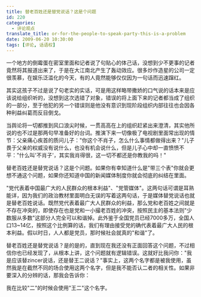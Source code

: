 ```yaml
---
title: 替老百姓还是替党说话？这是个问题
id: 220
categories:
  - 评论观点
translate_title: or-for-the-people-to-speak-party-this-is-a-problem
date: 2009-06-20 10:30:00
tags: [评论, 话语权]
---
```


一个地方的倒霉蛋在密室里面和记者说了句贴心的体己话，没想到少不更事的记者竟然将其报道出来了，于是在大江南北产生了轰动效应。很多炒作造星的公司一定很羡慕，在娱乐泛滥化的今天，有的人竟然能够仅仅因为一句话而迅速蹿红。

其实这孩子不过是说了句老实的实话，可是用这样略带撒娇的口气说的话本来是应该说给组织听的，没想到这次选错了对象，错误的将上面下来的记者都当成了组织的一部分，至于他犯的另一个错误则是他没有意识到现阶段组织内部往往也会因各种利益纠葛而反目倒戈。

当舆论将一切都推到风口浪尖时候，一贯高高在上的组织赶紧出来澄清，其实他所说的也不过是那两句早准备好的台词。推演下来一切像极了电视剧里面常出现的情节：父亲痛心疾首的质问儿子："你这个不肖子，怎么什么事情都做得出来？"儿子畏于父亲的权威没有说什么，也没有机会说什么，但是儿子心中却一直愤愤不平："什么叫'不肖子'，其实我肖得很，这一切不都还是你教我的吗！"

替老百姓还是替党说话？这是个问题。如果你有幸知道什么是"带三个表"你就会更想不通这个问题，如果你还知道中国的新闻媒体制度你就会彻底的纠结在里面。

"党代表着中国最广大的人民群众的根本利益"、"党管媒体"。这两句话可谓是耳熟能详，因为我们的政治教材里面明白无误的写着这两句话，于是媒体替党说话也就是替老百姓说话。既然党代表着最广大人民群众的利益，那么党和老百姓之间就是不存在冲突的，即使存在也是党和一小撮老百姓的冲突，按照民主的基本法则"少数服从多数"这部分人完全可以和谐掉。此外鉴于全国党员已经7000多万，全国人口13~14亿，按照这个比例算的话，我们有理由接受党的确代表着最广大人民的根本利益。假以时日，人人都是党员，那时候社会就真的"和谐"了。

替老百姓还是替党说话？是的是的，直到现在我还没有正面回答这个问题，不过相信你也已经发现了，从根本上讲，这个问题就有逻辑错误。这就好比我问你："我是应该替zincer说话，还是替王二说话？"事实上，这两个名字都是被我使用，虽然我是在截然不同的场合使用这两个名字，但是我不能否认二者的相关性。如果非要深入的分辨的话，那我会告诉你：

我在比较"二"的时候会使用"王二"这个名字。